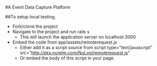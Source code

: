 #A Event Data Capture Platform

##To setup local testing.
- Fork/clone the project
- Navigate to the project and run rails s
  - This will launch the application server on localhost:3000
- Embed the code from app/assets/remoterequest.js
  - Either add it as a script source from script type="text/javascript" src="http://pks.nurelm.com/NuLog/remoterequest.js"
  - Or embed the body of this script in your page.